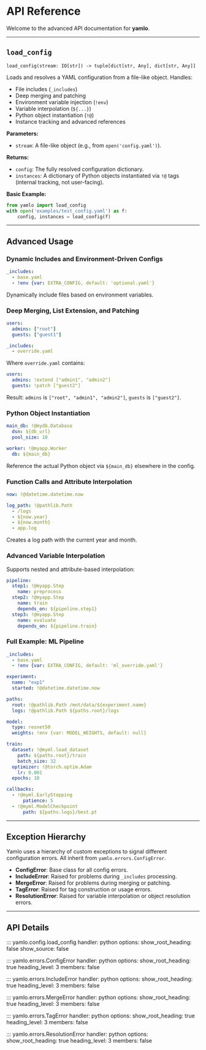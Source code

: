# API Reference

Welcome to the advanced API documentation for **yamlo**.

---

## `load_config`

`load_config(stream: IO[str]) -> tuple[dict[str, Any], dict[str, Any]]`

Loads and resolves a YAML configuration from a file-like object. Handles:
- File includes (`_includes`)
- Deep merging and patching
- Environment variable injection (`!env`)
- Variable interpolation (`${...}`)
- Python object instantiation (`!@`)
- Instance tracking and advanced references

**Parameters:**
- `stream`: A file-like object (e.g., from `open('config.yaml')`).

**Returns:**
- `config`: The fully resolved configuration dictionary.
- `instances`: A dictionary of Python objects instantiated via `!@` tags (internal tracking, not user-facing).

**Basic Example:**
```python
from yamlo import load_config
with open('examples/test_config.yaml') as f:
    config, instances = load_config(f)
```

---

## Advanced Usage

### Dynamic Includes and Environment-Driven Configs
```yaml
_includes:
  - base.yaml
  - !env {var: EXTRA_CONFIG, default: 'optional.yaml'}
```
Dynamically include files based on environment variables.

### Deep Merging, List Extension, and Patching
```yaml
users:
  admins: ["root"]
  guests: ["guest1"]

_includes:
  - override.yaml
```
Where `override.yaml` contains:
```yaml
users:
  admins: !extend ["admin1", "admin2"]
  guests: !patch ["guest2"]
```
Result: `admins` is `["root", "admin1", "admin2"]`, `guests` is `["guest2"]`.

### Python Object Instantiation
```yaml
main_db: !@mydb.Database
  dsn: ${db_url}
  pool_size: 10

worker: !@myapp.Worker
  db: ${main_db}
```
Reference the actual Python object via `${main_db}` elsewhere in the config.

### Function Calls and Attribute Interpolation
```yaml
now: !@datetime.datetime.now

log_path: !@pathlib.Path
  - /logs
  - ${now.year}
  - ${now.month}
  - app.log
```
Creates a log path with the current year and month.

### Advanced Variable Interpolation
Supports nested and attribute-based interpolation:
```yaml
pipeline:
  step1: !@myapp.Step
    name: preprocess
  step2: !@myapp.Step
    name: train
    depends_on: ${pipeline.step1}
  step3: !@myapp.Step
    name: evaluate
    depends_on: ${pipeline.train}
```

### Full Example: ML Pipeline
```yaml
_includes:
  - base.yaml
  - !env {var: EXTRA_CONFIG, default: 'ml_override.yaml'}

experiment:
  name: "exp1"
  started: !@datetime.datetime.now

paths:
  root: !@pathlib.Path /mnt/data/${experiment.name}
  logs: !@pathlib.Path ${paths.root}/logs

model:
  type: resnet50
  weights: !env {var: MODEL_WEIGHTS, default: null}

train:
  dataset: !@myml.load_dataset
    path: ${paths.root}/train
    batch_size: 32
  optimizer: !@torch.optim.Adam
    lr: 0.001
  epochs: 10

callbacks:
  - !@myml.EarlyStopping
      patience: 5
  - !@myml.ModelCheckpoint
      path: ${paths.logs}/best.pt
```

---

## Exception Hierarchy

Yamlo uses a hierarchy of custom exceptions to signal different configuration errors. All inherit from `yamlo.errors.ConfigError`.

- **ConfigError**: Base class for all config errors.
- **IncludeError**: Raised for problems during `_includes` processing.
- **MergeError**: Raised for problems during merging or patching.
- **TagError**: Raised for tag construction or usage errors.
- **ResolutionError**: Raised for variable interpolation or object resolution errors.

---

## API Details

::: yamlo.config.load_config
    handler: python
    options:
      show_root_heading: false
      show_source: false

::: yamlo.errors.ConfigError
    handler: python
    options:
      show_root_heading: true
      heading_level: 3
      members: false

::: yamlo.errors.IncludeError
    handler: python
    options:
      show_root_heading: true
      heading_level: 3
      members: false

::: yamlo.errors.MergeError
    handler: python
    options:
      show_root_heading: true
      heading_level: 3
      members: false

::: yamlo.errors.TagError
    handler: python
    options:
      show_root_heading: true
      heading_level: 3
      members: false

::: yamlo.errors.ResolutionError
    handler: python
    options:
      show_root_heading: true
      heading_level: 3
      members: false

